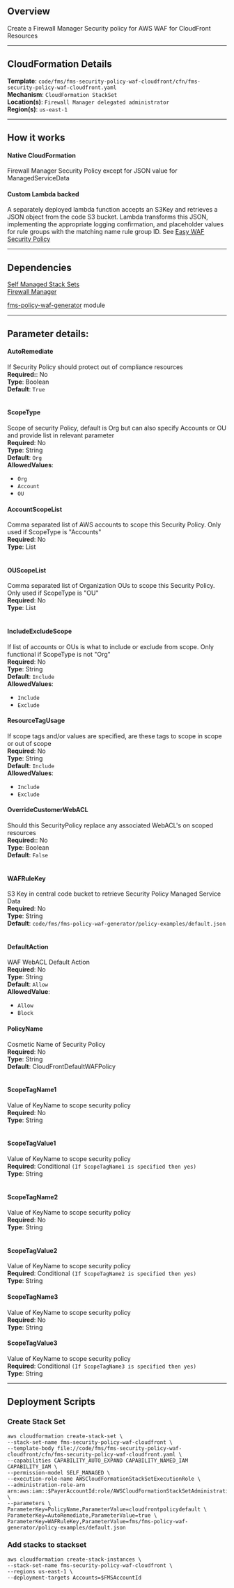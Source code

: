 ## Overview
Create a Firewall Manager Security policy for AWS WAF for CloudFront Resources

_____

## CloudFormation Details
__Template__: `code/fms/fms-security-policy-waf-cloudfront/cfn/fms-security-policy-waf-cloudfront.yaml`  
__Mechanism__: `CloudFormation StackSet`    
__Location(s)__: `Firewall Manager delegated administrator`  
__Region(s)__: `us-east-1`

_____
## How it works

#### Native CloudFormation
Firewall Manager Security Policy except for JSON value for ManagedServiceData


#### Custom Lambda backed
A separately deployed lambda function accepts an S3Key and retrieves a JSON object from the code S3 bucket.  Lambda transforms this JSON, implementing the appropriate logging confirmation, and placeholder values for rule groups with the matching name rule group ID.  See [Easy WAF Security Policy](../../easy_waf_security_policy.md)

_____

## Dependencies

[Self Managed Stack Sets](../../prerequisites.md)  
[Firewall Manager](../../prerequisites.md)  

[fms-policy-waf-generator](../fms/fms-policy-waf-generator/readme.md) module

_____

## Parameter details:

#### AutoRemediate
If Security Policy should protect out of compliance resources  
__Required:__: No  
__Type__: Boolean  
__Default__: `True`  
&nbsp;  
#### ScopeType
Scope of security Policy, default is Org but can also specify Accounts or OU and provide list in relevant parameter  
__Required__: No  
__Type__: String  
__Default__: `Org`  
__AllowedValues__:  
* `Org`  
* `Account`  
* `OU`  

#### AccountScopeList
Comma separated list of AWS accounts to scope this Security Policy.  Only used if ScopeType is "Accounts"  
__Required__: No  
__Type__: List<String>  
&nbsp;  
#### OUScopeList
Comma separated list of Organization OUs to scope this Security Policy.  Only used if ScopeType is "OU"  
__Required__: No  
__Type__: List<String>  
&nbsp;  
#### IncludeExcludeScope
If list of accounts or OUs is what to include or exclude from scope.  Only functional if ScopeType is not "Org"  
__Required__: No  
__Type__: String  
__Default__: `Include`  
__AllowedValues__:  
* `Include`  
* `Exclude`  

#### ResourceTagUsage
If scope tags and/or values are specified, are these tags to scope in scope or out of scope  
__Required__: No  
__Type__: String  
__Default__: `Include`  
__AllowedValues__:  
* `Include`  
* `Exclude`  

#### OverrideCustomerWebACL
Should this SecurityPolicy replace any associated WebACL's on scoped resources  
__Required:__: No  
__Type__: Boolean  
__Default__: `False`  
&nbsp;  
#### WAFRuleKey
S3 Key in central code bucket to retrieve Security Policy Managed Service Data  
__Required__: No  
__Type__: String  
__Default__: `code/fms/fms-policy-waf-generator/policy-examples/default.json`  
&nbsp;  
#### DefaultAction
WAF WebACL Default Action  
__Required__: No  
__Type__: String  
__Default__: `Allow`  
__AllowedValue__:
* `Allow`  
* `Block`  

#### PolicyName  
Cosmetic Name of Security Policy  
__Required__: No  
__Type__: String  
__Default__: CloudFrontDefaultWAFPolicy  
&nbsp;  
#### ScopeTagName1
Value of KeyName to scope security policy  
__Required__: No  
__Type__: String  
&nbsp;  
#### ScopeTagValue1
Value of KeyName to scope security policy  
__Required__: Conditional `(If ScopeTagName1 is specified then yes)`  
__Type__: String  
&nbsp;  
#### ScopeTagName2
Value of KeyName to scope security policy  
__Required__: No  
__Type__: String  
&nbsp;  
#### ScopeTagValue2
Value of KeyName to scope security policy  
__Required__: Conditional ``(If ScopeTagName2 is specified then yes)``  
__Type__: String
&nbsp;  
#### ScopeTagName3
Value of KeyName to scope security policy  
__Required__: No  
__Type__: String
&nbsp;  
#### ScopeTagValue3
Value of KeyName to scope security policy  
__Required__: Conditional `(If ScopeTagName3 is specified then yes)`  
__Type__: String

_____

## Deployment Scripts
### Create Stack Set
```
aws cloudformation create-stack-set \
--stack-set-name fms-security-policy-waf-cloudfront \
--template-body file://code/fms/fms-security-policy-waf-cloudfront/cfn/fms-security-policy-waf-cloudfront.yaml \
--capabilities CAPABILITY_AUTO_EXPAND CAPABILITY_NAMED_IAM CAPABILITY_IAM \
--permission-model SELF_MANAGED \
--execution-role-name AWSCloudFormationStackSetExecutionRole \
--administration-role-arn arn:aws:iam::$PayerAccountId:role/AWSCloudFormationStackSetAdministrationRole \
--parameters \
ParameterKey=PolicyName,ParameterValue=cloudfrontpolicydefault \
ParameterKey=AutoRemediate,ParameterValue=true \
ParameterKey=WAFRuleKey,ParameterValue=fms/fms-policy-waf-generator/policy-examples/default.json
```

### Add stacks to stackset
```
aws cloudformation create-stack-instances \
--stack-set-name fms-security-policy-waf-cloudfront \
--regions us-east-1 \
--deployment-targets Accounts=$FMSAccountId
```
